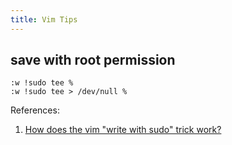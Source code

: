 ```yaml
---
title: Vim Tips
---
```


## save with root permission

    :w !sudo tee %
    :w !sudo tee > /dev/null %

References:

1. [How does the vim "write with sudo" trick work?](https://stackoverflow.com/questions/2600783/how-does-the-vim-write-with-sudo-trick-work)

